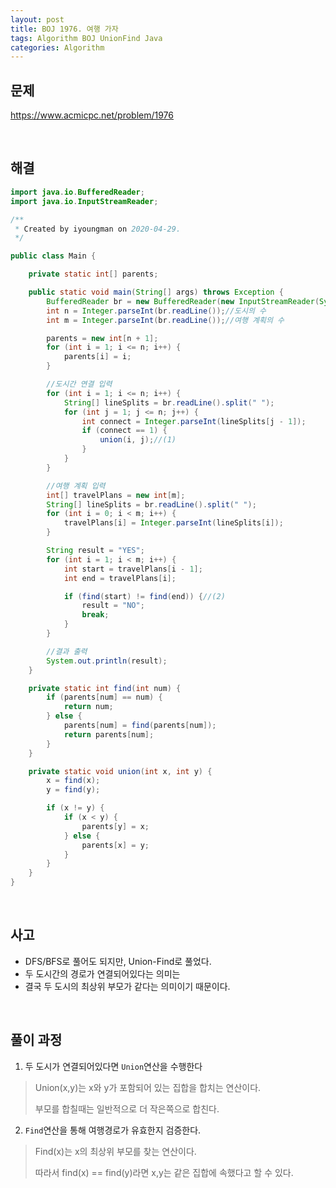 ```yaml
---
layout: post
title: BOJ 1976. 여행 가자
tags: Algorithm BOJ UnionFind Java
categories: Algorithm
---
```

## 문제
https://www.acmicpc.net/problem/1976  
  
<br>  

## 해결
```java
import java.io.BufferedReader;
import java.io.InputStreamReader;

/**
 * Created by iyoungman on 2020-04-29.
 */

public class Main {

    private static int[] parents;

    public static void main(String[] args) throws Exception {
        BufferedReader br = new BufferedReader(new InputStreamReader(System.in));
        int n = Integer.parseInt(br.readLine());//도시의 수
        int m = Integer.parseInt(br.readLine());//여행 계획의 수

        parents = new int[n + 1];
        for (int i = 1; i <= n; i++) {
            parents[i] = i;
        }

        //도시간 연결 입력
        for (int i = 1; i <= n; i++) {
            String[] lineSplits = br.readLine().split(" ");
            for (int j = 1; j <= n; j++) {
                int connect = Integer.parseInt(lineSplits[j - 1]);
                if (connect == 1) {
                    union(i, j);//(1)
                }
            }
        }

        //여행 계획 입력
        int[] travelPlans = new int[m];
        String[] lineSplits = br.readLine().split(" ");
        for (int i = 0; i < m; i++) {
            travelPlans[i] = Integer.parseInt(lineSplits[i]);
        }

        String result = "YES";
        for (int i = 1; i < m; i++) {
            int start = travelPlans[i - 1];
            int end = travelPlans[i];

            if (find(start) != find(end)) {//(2)
                result = "NO";
                break;
            }
        }

        //결과 출력
        System.out.println(result);
    }

    private static int find(int num) {
        if (parents[num] == num) {
            return num;
        } else {
            parents[num] = find(parents[num]);
            return parents[num];
        }
    }

    private static void union(int x, int y) {
        x = find(x);
        y = find(y);

        if (x != y) {
            if (x < y) {
                parents[y] = x;
            } else {
                parents[x] = y;
            }
        }
    }
}

```  
  
<br>  

## 사고
* DFS/BFS로 풀어도 되지만, Union-Find로 풀었다.
* 두 도시간의 경로가 연결되어있다는 의미는 
* 결국 두 도시의 최상위 부모가 같다는 의미이기 때문이다.
  
<br>  

## 풀이 과정
1. 두 도시가 연결되어있다면 `Union`연산을 수행한다
> Union(x,y)는 x와 y가 포함되어 있는 집합을 합치는 연산이다.
>
> 부모를 합칠때는 일반적으로 더 작은쪽으로 합친다.  
   
2. `Find`연산을 통해 여행경로가 유효한지 검증한다.  
> Find(x)는 x의 최상위 부모를 찾는 연산이다.
>
> 따라서 find(x) == find(y)라면 x,y는 같은 집합에 속했다고 할 수 있다.